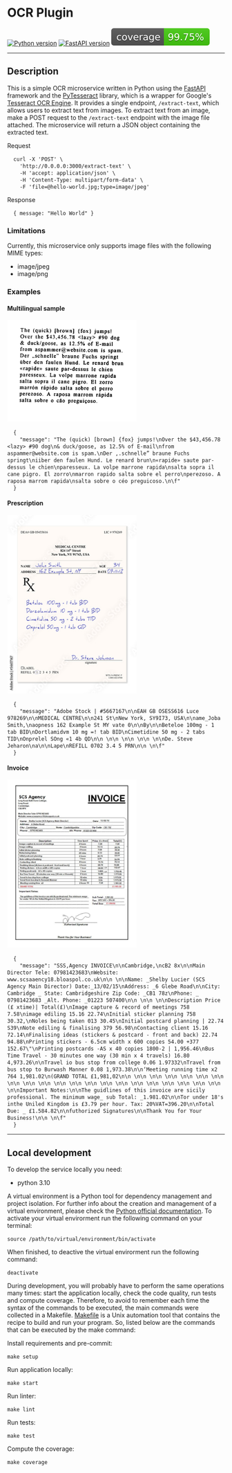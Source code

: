 # OCR Plugin

[![Python version](https://img.shields.io/badge/python-v3.10-blue)](.coverage/html/index.html)
[![FastAPI version](https://img.shields.io/badge/fastapi-v0.78.0-blue)](.coverage/html/index.html)
[![Coverage](.badges/coverage-badge.svg)](.coverage/html/index.html)

---

## Description
This is a simple OCR microservice written in Python using the [FastAPI](https://github.com/tiangolo/fastapi) framework and the [PyTesseract](https://github.com/madmaze/pytesseract) library, which is a wrapper for Google's [Tesseract OCR Engine](https://github.com/tesseract-ocr/tesseract). It provides a single endpoint, `/extract-text`, which allows users to extract text from images. To extract text from an image, make a POST request to the `/extract-text` endpoint with the image file attached. The microservice will return a JSON object containing the extracted text.

Request

      curl -X 'POST' \
        'http://0.0.0.0:3000/extract-text' \
        -H 'accept: application/json' \
        -H 'Content-Type: multipart/form-data' \
        -F 'file=@hello-world.jpg;type=image/jpeg'

Response

      { message: "Hello World" }

### Limitations
Currently, this microservice only supports image files with the following MIME types:
- image/jpeg
- image/png

### Examples

#### Multilingual sample

[<img src="doc/images/ocr-test-multilingual.png" width="300"/>]()

      {
        "message": "The (quick) [brown] {fox} jumps!\nOver the $43,456.78 <lazy> #90 dog\n& duck/goose, as 12.5% of E-mail\nfrom aspammer@website.com is spam.\nDer ,.schnelle” braune Fuchs springt\niiber den faulen Hund. Le renard brun\n«rapide» saute par-dessus le chien\nparesseux. La volpe marrone rapida\nsalta sopra il cane pigro. El zorro\nmarron rapido salta sobre el perro\nperezoso. A raposa marrom rapida\nsalta sobre o céo preguicoso.\n\f"
      }

      
#### Prescription

<img src="doc/images/ocr-test-medical-prescription.jpg" width="300"/>

      {
        "message": "Adobe Stock | #5667167\n\nEAH GB OSESS616 Luce 978269\n\nMEDICAL CENTRE\n\n241 St\nNew York, SY9I73, USA\n\name_Joba Smith,\naopness 162 Example St MY vate 0\n\nBy\n\nBeteloe 100mg - 1 tab BID\nDortlamidvm 10 mg =! tab BID\nCimetidine 50 mg - 2 tabs TID\nOnprelel SOng «1 4b QD\n\n \n\n \n\n \n\n \n\nDe. Steve Jeharon\na\n\nLape\nREFILL 0702 3.4 5 PRN\n\n \n\f"
      } 

#### Invoice

<img src="doc/images/ocr-test-invoice.jpg" width="300"/>

      {
        "message": "SSS,Agency INVOICE\n\nCambridge,\ncB2 8x\n\nMain Director Tele: 07981423683\nWebsite: www.scsaaency18.bloaspol.co.uk\n\n \n\nName: _Shelby Lucier (SCS Agency Main Director) Date:_13/02/15\nAddress: _6 Glebe Road\n\nCity: Cambridge _ State: Cambridgeshire Zip Code: _CB1 78z\nPhone: _ 07981423683 _Alt. Phone: _01223 507400\n\n \n\n \n\nDescription Price (£ xtime)| Total(£)\nImage capture & record of meetings 758 7.58\nimage ediling 15.16 22.74\nInitial sticker planning 758 30.32,\nNoles being taken 013 30.45\nInitial postcard planning | 22.74 S39\nNote ediling & finalising 379 56.98\nContacting client 15.16 72.14\nFinalising ideas (stickers & postcard - front and back) 22.74 94.88\nPrinting stickers - 6.5cm width x 600 copies 54.00 +377 152.67\"\nPrinting postcards -AS x 40 copies 1800-2 | 1,956.46\nBus Time Travel - 30 minutes one way (30 min x 4 travels) 16.80 4,973.26\n\nTravel io bus stop from college 0.06 1.97332\nTravel from bus stop to Burwash Manner 0.08 1,973.38\n\n‘Meeting running time x2 764 1,981.02\n(GRAND TOTAL £1,981,02\n\n \n\n \n\n \n\n \n\n \n\n \n\n \n\n \n\n \n\n \n\n \n\n \n\n \n\n \n\n \n\n \n\n \n\n \n\n \n\n \n\n \n\nImportant Notes:\n\nThe guidlines of this invoice are sicily professional. The minimum wage_ sub Total: _1.981.02\n\nTor under 18's inthe Uniled Kingdom is £3.79 per hour. Tax: 20%VAT=396.20\n\nTotal Due: _ £1.584.82\n\nfuthorized Signatures\n\nThank You for Your Business!\n\n \n\f"
      }

---

## Local development

To develop the service locally you need:

- python 3.10

A virtual environment is a Python tool for dependency management and project
isolation. For further info about the creation and management of a virtual environment,
please check the [Python official documentation](https://docs.python.org/3/library/venv.html).
To activate your virtual envirorment run the following command on
your terminal:

```shell
source /path/to/virtual/environment/bin/activate
```

When finished, to deactive the virtual envirorment run the following
command:

```shell
deactivate
```

During development, you will probably have to perform the same operations many
times: start the application locally, check the code quality, run tests and compute coverage. Therefore,
to avoid to remember each time the syntax of the commands to be executed, the
main commands were collected in a Makefile. [Makefile](https://www.gnu.org/software/make/manual/make.html) is a Unix automation tool
that contains the recipe to build and run your program. So, listed below are the
commands that can be executed by the make command:

Install requirements and pre-commit:
```shell
make setup
```

Run application locally:
```shell
make start
```

Run linter:
```shell
make lint
```

Run tests:
```shell
make test
```

Compute the coverage:
```shell
make coverage
```